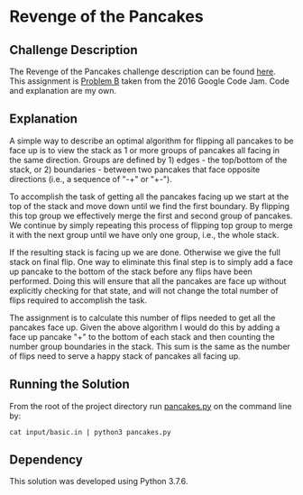 # Revenge of the Pancakes

## Challenge Description

The Revenge of the Pancakes challenge description can be found [here](./challenge.pdf). This assignment is [Problem B](https://code.google.com/codejam/contest/6254486/dashboard#s=p1&a=1) taken from the 2016 Google Code Jam. Code and explanation are my own.

## Explanation

A simple way to describe an optimal algorithm for flipping all pancakes to be face up is to view the stack as 1 or more groups of pancakes all facing in the same direction. Groups are defined by 1) edges - the top/bottom of the stack, or 2) boundaries - between two pancakes that face opposite directions (i.e., a sequence  of "-+" or "+-").

To accomplish the task of getting all the pancakes facing up we start at the top of the stack and move down until we find the first boundary. By flipping this top group we effectively merge the first and second group of pancakes. We continue by simply repeating this process of flipping top group to merge it with the next group until we have only one group, i.e., the whole stack.

If the resulting stack is facing up we are done. Otherwise we give the full stack on final flip. One way to eliminate this final step is to simply add a face up pancake to the bottom of the stack before any flips have been performed. Doing this will ensure that all the pancakes are face up without explicitly checking for that state, and will not change the total number of flips required to accomplish the task.

The assignment is to calculate this number of flips needed to get all the pancakes face up. Given the above algorithm I would do this by adding a face up pancake "+" to the bottom of each stack and then counting the number group boundaries in the stack. This sum is the same as the number of flips need to serve a happy stack of pancakes all facing up.

## Running the Solution

From the root of the project directory run [pancakes.py](./pancakes.py) on the command line by:

```
cat input/basic.in | python3 pancakes.py
```

## Dependency

This solution was developed using Python 3.7.6.
